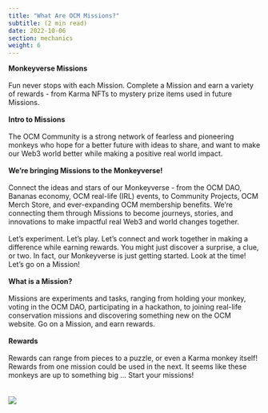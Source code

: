 ```yaml
---
title: "What Are OCM Missions?"
subtitle: (2 min read)
date: 2022-10-06
section: mechanics
weight: 6
---
```

**Monkeyverse Missions**
\
\
Fun never stops with each Mission. Complete a Mission and earn a variety of rewards - from Karma NFTs to mystery prize items used in future Missions.
\
\
**Intro to Missions**
\
\
The OCM Community is a strong network of fearless and pioneering monkeys who hope for a better future with ideas to share, and want to make our Web3 world better while making a positive real world impact.
\
\
**We’re bringing Missions to the Monkeyverse!**
\
\
Connect the ideas and stars of our Monkeyverse - from the OCM DAO, Bananas economy, OCM real-life (IRL) events, to Community Projects, OCM Merch Store, and ever-expanding OCM membership benefits. We’re connecting them through Missions to become journeys, stories, and innovations to make impactful real Web3 and world changes together.
\
\
Let’s experiment. Let’s play. Let’s connect and work together in making a difference while earning rewards. You might just discover a surprise, a clue, or two. In fact, our Monkeyverse is just getting started. Look at the time! Let’s go on a Mission!
\
\
**What is a Mission?**
\
\
Missions are experiments and tasks, ranging from holding your monkey, voting in the OCM DAO, participating in a hackathon, to joining real-life conservation missions and discovering something new on the OCM website. Go on a Mission, and earn rewards.
\
\
**Rewards**
\
\
Rewards can range from pieces to a puzzle, or even a Karma monkey itself! Rewards from one mission could be used in the next. 
It seems like these monkeys are up to something big … Start your missions! 
\
\
\
![](img/ocmmissions.png)


